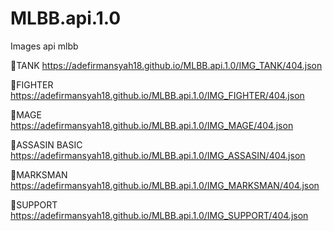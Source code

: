 # MLBB.api.1.0
Images api mlbb

🔰TANK
https://adefirmansyah18.github.io/MLBB.api.1.0/IMG_TANK/404.json

🔰FIGHTER
https://adefirmansyah18.github.io/MLBB.api.1.0/IMG_FIGHTER/404.json

🔰MAGE
https://adefirmansyah18.github.io/MLBB.api.1.0/IMG_MAGE/404.json

🔰ASSASIN BASIC
https://adefirmansyah18.github.io/MLBB.api.1.0/IMG_ASSASIN/404.json

🔰MARKSMAN
https://adefirmansyah18.github.io/MLBB.api.1.0/IMG_MARKSMAN/404.json

🔰SUPPORT
https://adefirmansyah18.github.io/MLBB.api.1.0/IMG_SUPPORT/404.json


